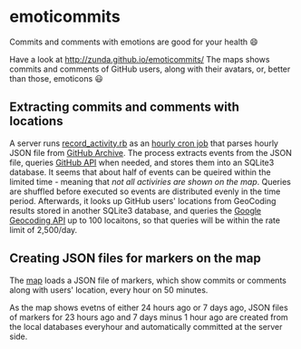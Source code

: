 emoticommits
============

Commits and comments with emotions are good for your health :smile:

Have a look at http://zunda.github.io/emoticommits/ The maps shows commits and comments of GitHub users, along with their avatars, or, better than those, emoticons :smiley:

Extracting commits and comments with locations
----------------------------------------------
A server runs [record_activity.rb](bin/record_activity.rb) as an [hourly cron job](etc/crontab) that parses hourly JSON file from [GitHub Archive](http://www.githubarchive.org). The process extracts events from the JSON file, queries [GitHub API](http://developer.github.com/) when needed, and stores them into an SQLite3 database. It seems that about half of events can be queired within the limited time - meaning that *not all activiries are shown on the map*. Queries are shuffled before executed so events are distributed evenly in the time period. Afterwards, it looks up GitHub users' locations from GeoCoding results stored in another SQLite3 database, and queries the [Google Geocoding API](https://developers.google.com/maps/documentation/geocoding/) up to 100 locaitons, so that queries will be within the rate limit of 2,500/day.

Creating JSON files for markers on the map
------------------------------------------
The [map](http://zunda.github.io/emoticommits/) loads a JSON file of markers, which show commits or comments along with users' location, every hour on 50 minutes.

As the map shows evetns of either 24 hours ago or 7 days ago, JSON files of markers for 23 hours ago and 7 days minus 1 hour ago are created from the local databases everyhour and automatically committed at the server side.
